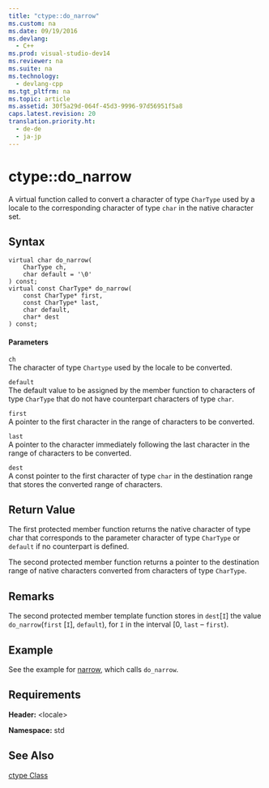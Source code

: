 ```yaml
---
title: "ctype::do_narrow"
ms.custom: na
ms.date: 09/19/2016
ms.devlang: 
  - C++
ms.prod: visual-studio-dev14
ms.reviewer: na
ms.suite: na
ms.technology: 
  - devlang-cpp
ms.tgt_pltfrm: na
ms.topic: article
ms.assetid: 30f5a29d-064f-45d3-9996-97d56951f5a8
caps.latest.revision: 20
translation.priority.ht: 
  - de-de
  - ja-jp
---
```

# ctype::do_narrow
A virtual function called to convert a character of type `CharType` used by a locale to the corresponding character of type `char` in the native character set.  
  
## Syntax  
  
```  
virtual char do_narrow(  
    CharType ch,   
    char default = '\0'  
) const;  
virtual const CharType* do_narrow(  
    const CharType* first,   
    const CharType* last,  
    char default,   
    char* dest  
) const;  
```  
  
#### Parameters  
 `ch`  
 The character of type `Chartype` used by the locale to be converted.  
  
 `default`  
 The default value to be assigned by the member function to characters of type `CharType` that do not have counterpart characters of type `char`.  
  
 `first`  
 A pointer to the first character in the range of characters to be converted.  
  
 `last`  
 A pointer to the character immediately following the last character in the range of characters to be converted.  
  
 `dest`  
 A const pointer to the first character of type `char` in the destination range that stores the converted range of characters.  
  
## Return Value  
 The first protected member function returns the native character of type char that corresponds to the parameter character of type `CharType` or `default` if no counterpart is defined.  
  
 The second protected member function returns a pointer to the destination range of native characters converted from characters of type `CharType`.  
  
## Remarks  
 The second protected member template function stores in `dest`[`I`] the value `do_narrow`(`first` [`I`], `default`), for `I` in the interval [0, `last` – `first`).  
  
## Example  
 See the example for [narrow](../vs140/ctype--narrow.md), which calls `do_narrow`.  
  
## Requirements  
 **Header:** <locale\>  
  
 **Namespace:** std  
  
## See Also  
 [ctype Class](../vs140/ctype-Class.md)
